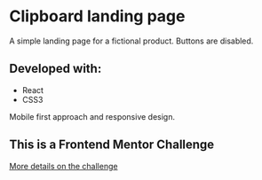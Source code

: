 # Clipboard landing page

A simple landing page for a fictional product. Buttons are disabled.

## Developed with:

- React
- CSS3

Mobile first approach and responsive design.

## This is a Frontend Mentor Challenge

[More details on the challenge](https://www.frontendmentor.io/challenges/clipboard-landing-page-5cc9bccd6c4c91111378ecb9/)
